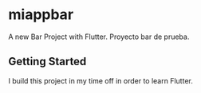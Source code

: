 # miappbar

A new Bar Project with Flutter.
Proyecto bar de prueba.

## Getting Started

I build this project in my time off in order to learn Flutter.
